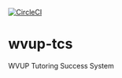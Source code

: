 [![CircleCI](https://circleci.com/gh/LeviButcher/wvup-tcs/tree/master.svg?style=svg)](https://circleci.com/gh/LeviButcher/wvup-tcs/tree/master)

# wvup-tcs
WVUP Tutoring Success System
